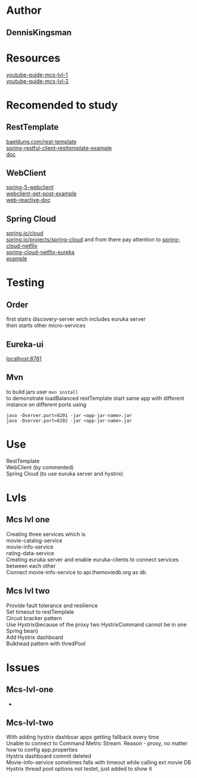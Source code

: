 # Author
## DennisKingsman
# Resources
[youtube-guide-mcs-lvl-1](https://www.youtube.com/playlist?list=PLqq-6Pq4lTTZSKAFG6aCDVDP86Qx4lNas)  
[youtube-guide-mcs-lvl-2](https://www.youtube.com/playlist?list=PLqq-6Pq4lTTbXZY_elyGv7IkKrfkSrX5e)  
# Recomended to study
## RestTemplate
[baeldung.com/rest-template](https://www.baeldung.com/rest-template)  
[spring-restful-client-resttemplate-example](https://howtodoinjava.com/spring-boot2/resttemplate/spring-restful-client-resttemplate-example/)  
[doc](https://docs.spring.io/spring-framework/docs/current/javadoc-api/org/springframework/web/client/RestTemplate.html)  
## WebClient
[spring-5-webclient](https://www.baeldung.com/spring-5-webclient)  
[webclient-get-post-example](https://howtodoinjava.com/spring-webflux/webclient-get-post-example/)  
[web-reactive-doc](https://docs.spring.io/spring-framework/docs/current/reference/html/web-reactive.html)  
## Spring Cloud
[spring.io/cloud](https://spring.io/cloud)  
[spring.io/projects/spring-cloud](https://spring.io/projects/spring-cloud) and from there pay attention to [spring-cloud-netflix](https://spring.io/projects/spring-cloud-netflix)  
[spring-cloud-netflix-eureka](https://www.baeldung.com/spring-cloud-netflix-eureka)  
[example](https://betacode.net/11733/understanding-spring-cloud-eureka-server-with-example)  
# Testing
## Order
first statrs discovery-server wich includes euruka server  
then starts other micro-services
## Eureka-ui
[localhost:8761](http://localhost:8761/)
## Mvn
to build jars user `mvn install`  
to demonstrate loadBalanced restTemplate start same app with different instance on different ports using  
```
java -Dserver.port=8201 -jar <app-jar-name>.jar  
java -Dserver.port=8202 -jar <app-jar-name>.jar
```
# Use
RestTemplate  
WebClient (by commented)  
Spring Cloud (to use euruka server and hystrix)  
# Lvls
## Mcs lvl one
Creating three services which is  
movie-catalog-service  
movie-info-service  
rating-data-service  
Creating euruka server and enable euruka-clients to connect services between each other  
Connect movie-info-service to api.themoviedb.org as db  
## Mcs lvl two
Provide fault tolerance and resilience   
Set timeout to restTemplate  
Circuit bracker pattern  
Use Hystrix(because of the proxy two HystrixCommand cannot be in one Spring bean)  
Add Hystrix dashboard  
Bulkhead pattern with thredPool  
# Issues 
## Mcs-lvl-one
-
## Mcs-lvl-two
With adding hystrix dashboar apps getting fallback every time  
Unable to connect to Command Metric Stream. Reason - proxy, no matter how to config app.properties  
Hystrix dashboard commit deleted  
Movie-info-service sometimes falls with timeout while calling ext movie DB  
Hystrix thread pool options not testet, just added to show it  
